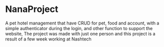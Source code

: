 # NanaProject
A pet hotel management that have CRUD for pet, food and account, with a simple authenticator during the login, and other function to support the website, 
The project was made with just one person and this project is a result of a few week working at Nashtech

